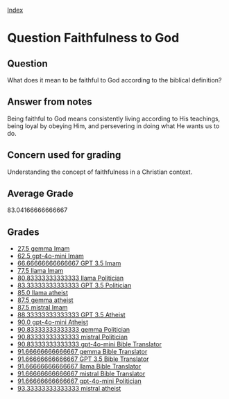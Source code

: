 
[Index](../../index.md)
# Question Faithfulness to God
## Question
What does it mean to be faithful to God according to the biblical definition?

## Answer from notes
Being faithful to God means consistently living according to His teachings, being loyal by obeying Him, and persevering in doing what He wants us to do.

## Concern used for grading
Understanding the concept of faithfulness in a Christian context.

## Average Grade
83.04166666666667

## Grades
 * [27.5 gemma Imam](../answers/gemma_Imam/Faithfulness_to_God.md)
 * [62.5 gpt-4o-mini Imam](../answers/gpt-4o-mini_Imam/Faithfulness_to_God.md)
 * [66.66666666666667 GPT 3.5 Imam](../answers/GPT_3.5_Imam/Faithfulness_to_God.md)
 * [77.5 llama Imam](../answers/llama_Imam/Faithfulness_to_God.md)
 * [80.83333333333333 llama Politician](../answers/llama_Politician/Faithfulness_to_God.md)
 * [83.33333333333333 GPT 3.5 Politician](../answers/GPT_3.5_Politician/Faithfulness_to_God.md)
 * [85.0 llama atheist](../answers/llama_atheist/Faithfulness_to_God.md)
 * [87.5 gemma atheist](../answers/gemma_atheist/Faithfulness_to_God.md)
 * [87.5 mistral Imam](../answers/mistral_Imam/Faithfulness_to_God.md)
 * [88.33333333333333 GPT 3.5 Atheist](../answers/GPT_3.5_Atheist/Faithfulness_to_God.md)
 * [90.0 gpt-4o-mini Atheist](../answers/gpt-4o-mini_Atheist/Faithfulness_to_God.md)
 * [90.83333333333333 gemma Politician](../answers/gemma_Politician/Faithfulness_to_God.md)
 * [90.83333333333333 mistral Politician](../answers/mistral_Politician/Faithfulness_to_God.md)
 * [90.83333333333333 gpt-4o-mini Bible Translator](../answers/gpt-4o-mini_Bible_Translator/Faithfulness_to_God.md)
 * [91.66666666666667 gemma Bible Translator](../answers/gemma_Bible_Translator/Faithfulness_to_God.md)
 * [91.66666666666667 GPT 3.5 Bible Translator](../answers/GPT_3.5_Bible_Translator/Faithfulness_to_God.md)
 * [91.66666666666667 llama Bible Translator](../answers/llama_Bible_Translator/Faithfulness_to_God.md)
 * [91.66666666666667 mistral Bible Translator](../answers/mistral_Bible_Translator/Faithfulness_to_God.md)
 * [91.66666666666667 gpt-4o-mini Politician](../answers/gpt-4o-mini_Politician/Faithfulness_to_God.md)
 * [93.33333333333333 mistral atheist](../answers/mistral_atheist/Faithfulness_to_God.md)
